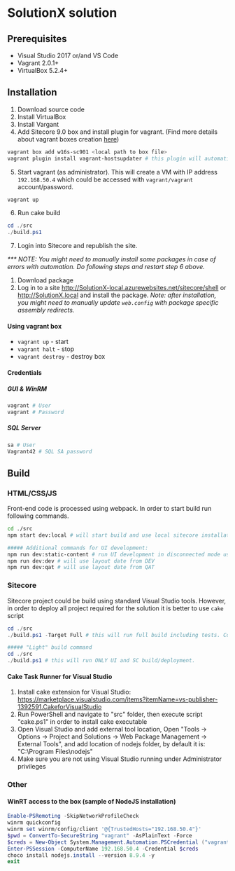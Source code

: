# SolutionX solution

## Prerequisites

* Visual Studio 2017 or/and VS Code
* Vagrant 2.0.1+
* VirtualBox 5.2.4+

## Installation

1.  Download source code
1.  Install VirtualBox
1.  Install Vargant
1.  Add Sitecore 9.0 box and install plugin for vagrant. (Find more details about vagrant boxes creation [here](https://github.com/asmagin/sitecore-packer))

```powershell
vagrant box add w16s-sc901 <local path to box file>
vagrant plugin install vagrant-hostsupdater # this plugin will automatically set hosts entries
```

5.  Start vagrant (as administrator).
    This will create a VM with IP address `192.168.50.4` which could be accessed with `vagrant/vagrant` account/password.

```powershell
vagrant up
```

6.  Run cake build

```powershell
cd ./src
./build.ps1
```

7.  Login into Sitecore and republish the site.

_\*\*\* NOTE: You might need to manually install some packages in case of errors with automation. Do following steps and restart step 6 above._

1.  Download package
1.  Log in to a site http://SolutionX-local.azurewebsites.net/sitecore/shell or http://SolutionX.local and install the package.
    _Note: after installation, you might need to manually update `web.config` with package specific assembly redirects._

#### Using vagrant box

* `vagrant up` - start
* `vagrant halt` - stop
* `vagrant destroy` - destroy box

#### Credentials

##### GUI & WinRM

```powershell
vagrant # User
vagrant # Password
```

##### SQL Server

```powershell
sa # User
Vagrant42 # SQL SA password
```

## Build

### HTML/CSS/JS

Front-end code is processed using webpack. In order to start build run following commands.

```bash
cd ./src
npm start dev:local # will start build and use local sitecore installation as a source for layout
```

```bash
##### Additional commands for UI development:
npm run dev:static-content # run UI development in disconnected mode using local JSON
npm run dev:dev # will use layout date from DEV
npm run dev:qat # will use layout date from QAT
```

### Sitecore

Sitecore project could be build using standard Visual Studio tools. However, in order to deploy all project required for the solution it is better to use `cake` script

```powershell
cd ./src
./build.ps1 -Target Full # this will run full build including tests. Consider using it once new branch is checked-out.
```

```powershell
##### "Light" build command
cd ./src
./build.ps1 # this will run ONLY UI and SC build/deployment.
```

#### Cake Task Runner for Visual Studio

1.  Install cake extension for Visual Studio: https://marketplace.visualstudio.com/items?itemName=vs-publisher-1392591.CakeforVisualStudio
2.  Run PowerShell and navigate to "src" folder, then execute script "cake.ps1" in order to install cake executable
3.  Open Visual Studio and add external tool location, Open "Tools -> Options -> Project and Solutions -> Web Package Management -> External Tools", and add location of nodejs folder, by default it is: "C:\Program Files\nodejs"
4.  Make sure you are not using Visual Studio running under Administrator privileges

### Other

#### WinRT access to the box (sample of NodeJS installation)

```powershell
Enable-PSRemoting -SkipNetworkProfileCheck
winrm quickconfig
winrm set winrm/config/client '@{TrustedHosts="192.168.50.4"}'
$pwd = ConvertTo-SecureString "vagrant" -AsPlainText -Force
$creds = New-Object System.Management.Automation.PSCredential ("vagrant", $pwd)
Enter-PSSession -ComputerName 192.168.50.4 -Credential $creds
choco install nodejs.install --version 8.9.4 -y
exit
```
